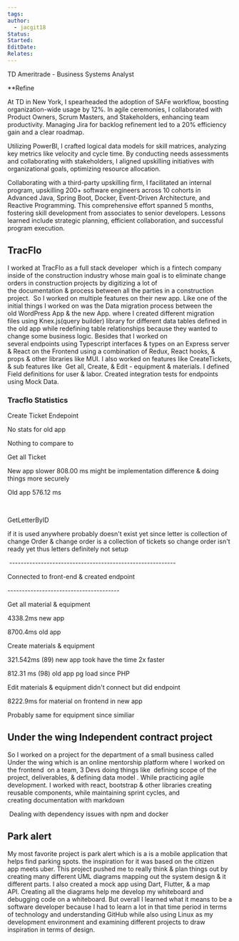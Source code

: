 ```yaml
---
tags: 
author:
  - jacgit18
Status: 
Started: 
EditDate: 
Relates:
---
```



TD Ameritrade - Business Systems Analyst 

**Refine

At TD in New York, I spearheaded the adoption of SAFe workflow, boosting organization-wide usage by 12%. In agile ceremonies, I collaborated with Product Owners, Scrum Masters, and Stakeholders, enhancing team productivity. Managing Jira for backlog refinement led to a 20% efficiency gain and a clear roadmap.

Utilizing PowerBI, I crafted logical data models for skill matrices, analyzing key metrics like velocity and cycle time. By conducting needs assessments and collaborating with stakeholders, I aligned upskilling initiatives with organizational goals, optimizing resource allocation.

Collaborating with a third-party upskilling firm, I facilitated an internal program, upskilling 200+ software engineers across 10 cohorts in Advanced Java, Spring Boot, Docker, Event-Driven Architecture, and Reactive Programming. This comprehensive effort spanned 5 months, fostering skill development from associates to senior developers. Lessons learned include strategic planning, efficient collaboration, and successful program execution.




## TracFlo  

I worked at TracFlo as a full stack developer  which is a fintech company inside of the construction industry whose main goal is to eliminate change orders in construction projects by digitizing a lot of the documentation & process between all the parties in a construction project.  So I worked on multiple features on their new app. Like one of the initial things I worked on was the Data migration process between the old WordPress App & the new App. where I created different migration files using Knex.js(query builder) library for different data tables defined in the old app while redefining table relationships because they wanted to change some business logic. Besides that I worked on
several endpoints using Typescript interfaces & types on an Express server & React on the Frontend using a combination of Redux, React hooks, & props & other libraries like MUI. I also worked on features like CreateTickets, & sub features like  Get all, Create, & Edit - equipment & materials. I defined Field definitions for user & labor. Created integration tests for endpoints using Mock Data. 

### Tracflo Statistics 

Create Ticket Endepoint

No stats for old app 

Nothing to compare to 


Get all Ticket 

New app slower 808.00 ms might be implementation difference & doing things more securely  

Old app 576.12 ms 

  

GetLetterByID

if it is used anywhere probably doesn't exist yet since letter is collection of change Order & change order is a collection of tickets so change order isn't ready yet thus letters definitely not setup  

 ----------------------------------------------------------  

Connected to front-end & created endpoint 

--------------------------------------- 

Get all material & equipment 

4338.2ms new app 

8700.4ms old app 

Create materials & equipment 

321.542ms (89) new app took have the time 2x faster 

812.31 ms (98) old app pg load since PHP  

Edit materials & equipment didn't connect but did endpoint 

8222.9ms for material on frontend in new app 

Probably same for equipment since similiar 

## Under the wing Independent contract project 

So I worked on a project for the department of a small business called Under the wing which is an online mentorship platform where I worked on the frontend  on a team, 3 Devs doing things like  defining scope of the project, deliverables, & defining data model . While practicing agile development. I worked with react, bootstrap & other libraries creating reusable components, while maintaining sprint cycles, and creating documentation with markdown  

 Dealing with dependency issues with npm and docker 

## Park alert 

My most favorite project is park alert which is a is a mobile application that helps find parking spots. the inspiration for it was based on the citizen app meets uber. This project pushed me to really think & plan things out by creating many different UML diagrams mapping out the system design & it different parts. I also created a mock app using Dart, Flutter, & a map API. Creating all the diagrams help me develop my whiteboard and debugging code on a whiteboard. But overall I learned what it means to be a software developer because I had to learn a lot in that time period in terms of technology and understanding GitHub while also using Linux as my development environment and examining different projects to draw inspiration in terms of design.